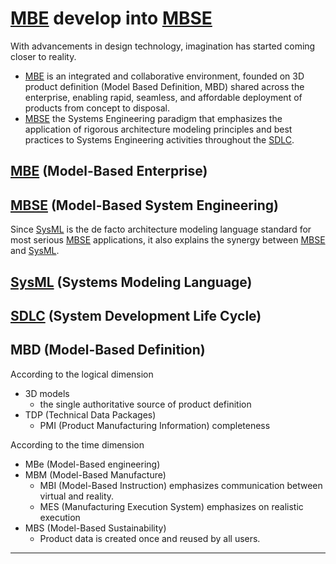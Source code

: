 # [MBE] develop into [MBSE]

With advancements in design technology, imagination has started coming closer to reality.

- [MBE] is an integrated and collaborative environment, founded on 3D product definition (Model Based Definition, MBD) shared across the enterprise, enabling rapid, seamless, and affordable deployment of products from concept to disposal.
- [MBSE] the Systems Engineering paradigm that emphasizes the application of rigorous architecture modeling principles and best practices to Systems Engineering activities throughout the [SDLC].

## [MBE] (Model-Based Enterprise)

## [MBSE] (Model-Based System Engineering)

Since [SysML] is the de facto architecture modeling language standard for most serious [MBSE] applications, it also explains the synergy between [MBSE] and [SysML].

## [SysML] (Systems Modeling Language)

## [SDLC] (System Development Life Cycle)

## MBD (Model-Based Definition)

According to the logical dimension

- 3D models
  - the single authoritative source of product definition
- TDP (Technical Data Packages)
  - PMI (Product Manufacturing Information) completeness

According to the time dimension

- MBe (Model-Based engineering)
- MBM (Model-Based Manufacture)
  - MBI (Model-Based Instruction) emphasizes communication between virtual and reality.
  - MES (Manufacturing Execution System) emphasizes on realistic execution
- MBS (Model-Based Sustainability)
  - Product data is created once and reused by all users.

---

[MBE]:https://model-based-enterprise.org

[MBSE]:https://mbseworks.com/mbse-overview

[SysML]:https://sysml.org

[SDLC]:https://baike.baidu.com/item/sdlc/3738976?fr=aladdin
